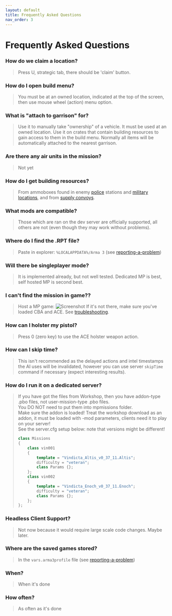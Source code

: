 ```yaml
---
layout: default
title: Frequently Asked Questions
nav_order: 3
---
```


# Frequently Asked Questions

### How do we claim a location?
> Press U, strategic tab, there should be 'claim' button.

### How do I open build menu?
> You must be at an owned location, indicated at the top of the screen, then use mouse wheel (action) menu option.

### What is "attach to garrison" for? 
> Use it to manually take "ownership" of a vehicle. It must be used at an owned location. Use it on crates that contain building resources to gain access to them in the build menu. Normally all items will be automatically attached to the nearest garrison.

### Are there any air units in the mission?
> Not yet

### How do I get building resources? 
> From ammoboxes found in enemy [police](guide/police) stations and [military locations](guide/military-locations), and from [supply convoys](guide/military#supply-convoy).

### What mods are compatible?
> Those which are ran on the dev server are officially supported, all others are not (even though they may work without problems). 

### Where do I find the .RPT file?
> Paste in explorer: `%LOCALAPPDATA%/Arma 3` (see [reporting-a-problem](reporting-a-problem))

### Will there be singleplayer mode?
> It is implemented already, but not well tested. Dedicated MP is best, self hosted MP is second best.

### I can't find the mission in game??
> Host a MP game:
> ![Screenshot](https://cdn.discordapp.com/attachments/553300822583279616/666270214983254044/unknown.png)
> If it's not there, make sure you've loaded CBA and ACE.
> See [troubleshooting](troubleshooting).

### How can I holster my pistol?
> Press 0 (zero key) to use the ACE holster weapon action.

### How can I skip time?
> This isn't recommended as the delayed actions and intel timestamps the AI uses will be invalidated, however you can use server `skipTime` command if necessary (expect interesting results).

### How do I run it on a dedicated server?
> If you have got the files from Workshop, then you have addon-type .pbo files, not user-mission-type .pbo files.  
> You DO NOT need to put them into mpmissions folder.  
> Make sure the addon is loaded! Treat the workshop download as an addon, it must be loaded with -mod parameters, clients need it to play on your server!  
> See the server.cfg setup below: note that versions might be different!  
> ```cpp
> class Missions
> {
>     class vin001
>     {
>         template = "Vindicta_Altis_v0_37_11.Altis";
>         difficulty = "veteran";
>         class Params {};
>     };
>     class vin002
>     {
>         template = "Vindicta_Enoch_v0_37_11.Enoch";
>         difficulty = "veteran";
>         class Params {};
>     };
> };
> ```  

### Headless Client Support?
> Not now because it would require large scale code changes. Maybe later.

### Where are the saved games stored?
> In the `vars.arma3profile` file (see [reporting-a-problem](reporting-a-problem))

### When?
> When it's done

### How often?
> As often as it's done
